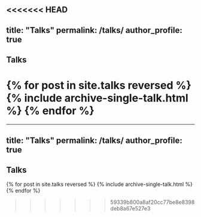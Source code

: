 <<<<<<< HEAD
---
title: "Talks"
permalink: /talks/
author_profile: true
---

## Talks

{% for post in site.talks reversed %}
  {% include archive-single-talk.html %}
{% endfor %}
=======
---
title: "Talks"
permalink: /talks/
author_profile: true
---

## Talks

{% for post in site.talks reversed %}
  {% include archive-single-talk.html %}
{% endfor %}
>>>>>>> 59339b800a8af20cc77be8e8398deb8a67e527e3
